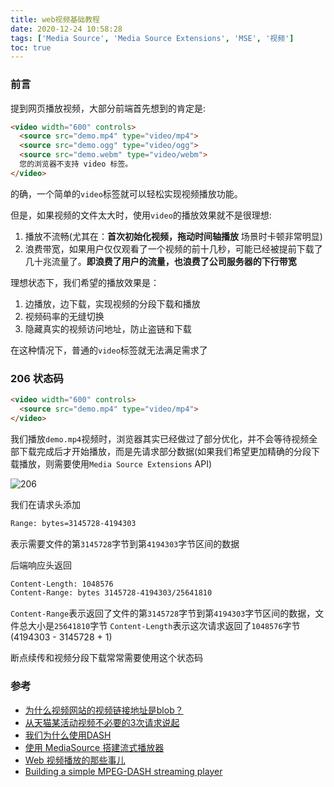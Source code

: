 ```yaml
---
title: web视频基础教程
date: 2020-12-24 10:58:28
tags: ['Media Source', 'Media Source Extensions', 'MSE', '视频']
toc: true
---
```

### 前言
提到网页播放视频，大部分前端首先想到的肯定是:
```html
<video width="600" controls>
  <source src="demo.mp4" type="video/mp4">
  <source src="demo.ogg" type="video/ogg">
  <source src="demo.webm" type="video/webm">
  您的浏览器不支持 video 标签。
</video>
```
的确，一个简单的`video`标签就可以轻松实现视频播放功能。

但是，如果视频的文件太大时，使用`video`的播放效果就不是很理想:
1. 播放不流畅(尤其在：**首次初始化视频，拖动时间轴播放** 场景时卡顿非常明显)
2. 浪费带宽，如果用户仅仅观看了一个视频的前十几秒，可能已经被提前下载了几十兆流量了。**即浪费了用户的流量，也浪费了公司服务器的下行带宽**

理想状态下，我们希望的播放效果是：
1. 边播放，边下载，实现视频的分段下载和播放
2. 视频码率的无缝切换
3. 隐藏真实的视频访问地址，防止盗链和下载

在这种情况下，普通的`video`标签就无法满足需求了

<!-- more -->

### 206 状态码
```html
<video width="600" controls>
  <source src="demo.mp4" type="video/mp4">
</video>
```
我们播放`demo.mp4`视频时，浏览器其实已经做过了部分优化，并不会等待视频全部下载完成后才开始播放，而是先请求部分数据(如果我们希望更加精确的分段下载播放，则需要使用`Media Source Extensions` API)

![206](http://pic.deepred5.com/206.png)

我们在请求头添加
```bash
Range: bytes=3145728-4194303
```
表示需要文件的第`3145728`字节到第`4194303`字节区间的数据

后端响应头返回
```bash
Content-Length: 1048576
Content-Range: bytes 3145728-4194303/25641810
```
`Content-Range`表示返回了文件的第`3145728`字节到第`4194303`字节区间的数据，文件总大小是`25641810`字节
`Content-Length`表示这次请求返回了`1048576`字节(4194303 - 3145728 + 1)

断点续传和视频分段下载常常需要使用这个状态码

### 参考
* [为什么视频网站的视频链接地址是blob？](https://juejin.cn/post/6844903880774385671)
* [从天猫某活动视频不必要的3次请求说起](https://www.zhangxinxu.com/wordpress/2018/12/video-moov-box/)
* [我们为什么使用DASH](https://www.bilibili.com/read/cv855111/)
* [使用 MediaSource 搭建流式播放器](https://zhuanlan.zhihu.com/p/26374202)
* [Web 视频播放的那些事儿](https://zhuanlan.zhihu.com/p/126673473)
* [Building a simple MPEG-DASH streaming player](https://msdn.microsoft.com/zh-cn/library/windows/apps/dn551368.aspx)
